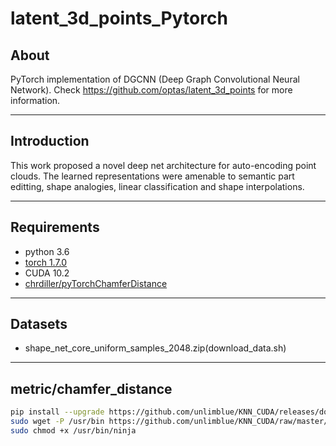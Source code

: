# latent_3d_points_Pytorch

## About
PyTorch implementation of DGCNN (Deep Graph Convolutional Neural Network). Check https://github.com/optas/latent_3d_points for more information.

---
## Introduction
This work proposed a novel deep net architecture for auto-encoding point clouds. The learned representations were amenable to semantic part editting, shape analogies, linear classification and shape interpolations.


---
## Requirements

- python 3.6
- [torch 1.7.0](https://pytorch.org/get-started/locally/)
- CUDA 10.2
- [chrdiller/pyTorchChamferDistance](https://github.com/chrdiller/pyTorchChamferDistance)

---
## Datasets
- shape_net_core_uniform_samples_2048.zip(download_data.sh)


---
## metric/chamfer_distance
```bash
pip install --upgrade https://github.com/unlimblue/KNN_CUDA/releases/download/0.2/KNN_CUDA-0.2-py3-none-any.whl
sudo wget -P /usr/bin https://github.com/unlimblue/KNN_CUDA/raw/master/ninja
sudo chmod +x /usr/bin/ninja
```



